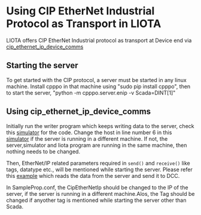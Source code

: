 # Using CIP EtherNet Industrial Protocol as Transport in LIOTA

LIOTA offers CIP EtherNet Industrial protocol as transport at Device end via [cip_ethernet_ip_device_comms](https://github.com/NithyaElango/liota/blob/CipEthernetIP/liota/device_comms/cip_ethernet_ip_device_comms.py)

## Starting the server

To get started with the CIP protocol, a server must be started in any linux machine. Install cpppo in that machine using 
"sudo pip install cpppo", then to start the server, "python -m cpppo.server.enip -v Scada=DINT[1]"


## Using cip_ethernet_ip_device_comms

Initially run the writer program which keeps writing data to the server, check this [simulator](https://github.com/NithyaElango/liota/blob/CipEthernetIP/tests/cipethernetip/EthernetIPSimulator.py) for the code.
Change the host in line number 6 in this [simulator](https://github.com/NithyaElango/liota/blob/CipEthernetIP/tests/cipethernetip/EthernetIPSimulator.py) if the server is running in a different machine. If not, the server,simulator and liota program are running in  the same machine, then nothing needs to be changed.

Then, EtherNet/IP related parameters required in `send()` and `receive()` like tags, datatype etc., will be mentioned while starting the server. Please refer this [example](https://github.com/NithyaElango/liota/blob/CipEthernetIP/packages/examples/cipethernetip/cip_socket_graphite.py) which reads the data from the server and send it to DCC.

In SampleProp.conf, the CipEtherNetIp should be changed to the IP of the server, if the server is running in a different machine.Alos, the Tag should be changed if anyother tag is mentioned while starting the server other than Scada.




